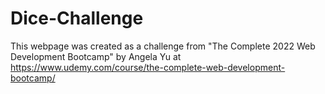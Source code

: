 # Dice-Challenge

This webpage was created as a challenge from "The Complete 2022 Web Development Bootcamp" by Angela Yu at https://www.udemy.com/course/the-complete-web-development-bootcamp/
